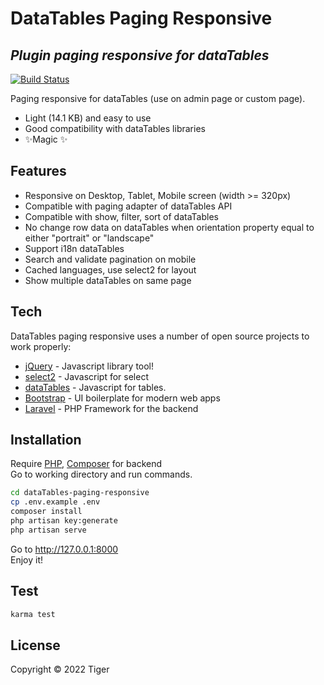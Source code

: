 # DataTables Paging Responsive
## _Plugin paging responsive for dataTables_

[![Build Status](https://travis-ci.org/joemccann/dillinger.svg?branch=master)](https://travis-ci.org/joemccann/dillinger)

Paging responsive for dataTables (use on admin page or custom page).

- Light (14.1 KB) and easy to use
- Good compatibility with dataTables libraries
- ✨Magic ✨

## Features

- Responsive on Desktop, Tablet, Mobile screen (width >= 320px)
- Compatible with paging adapter of dataTables API
- Compatible with show, filter, sort of dataTables
- No change row data on dataTables when orientation property equal to either "portrait" or "landscape" 
- Support i18n dataTables
- Search and validate pagination on mobile
- Cached languages, use select2 for layout
- Show multiple dataTables on same page 

## Tech

DataTables paging responsive uses a number of open source projects to work properly:

- [jQuery] - Javascript library tool!
- [select2] - Javascript for select
- [dataTables] - Javascript for tables.
- [Bootstrap] - UI boilerplate for modern web apps
- [Laravel] - PHP Framework for the backend

## Installation

Require [PHP], [Composer] for backend  
Go to working directory and run commands.

```sh
cd dataTables-paging-responsive
cp .env.example .env
composer install
php artisan key:generate
php artisan serve
```

Go to http://127.0.0.1:8000  
Enjoy it!

## Test

```sh
karma test
```

## License

Copyright © 2022 Tiger

   [jQuery]: <http://jquery.com>
   [select2]: <https://select2.org>
   [dataTables]: <https://datatables.net>
   [Bootstrap]: <https://getbootstrap.com>
   [PHP]: <https://www.php.net>
   [Composer]: <https://getcomposer.org>
   [Laravel]: <https://laravel.com/>
